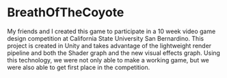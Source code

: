 # BreathOfTheCoyote
My friends and I created this game to participate in a 10 week video game design competition at California State University San Bernardino. This project is created in Unity and takes advantage of the lightweight render pipeline and both the Shader graph and the new visual effects graph. Using this technology, we were not only able to make a working game, but we were also able to get first place in the competition.

